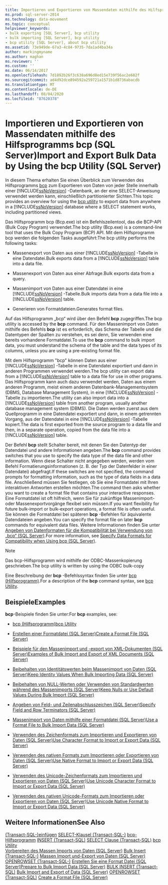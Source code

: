 ```yaml
---
title: Importieren und Exportieren von Massendaten mithilfe des Hilfsprogramms bcp (SQL Server) | Microsoft-Dokumentation
ms.prod: sql-server-2014
ms.technology: data-movement
ms.topic: conceptual
helpviewer_keywords:
- bulk exporting [SQL Server], bcp utility
- bulk importing [SQL Server], bcp utility
- bcp utility [SQL Server], about bcp utility
ms.assetid: 73e949de-67a3-4c84-9735-7da1ad4ba34a
author: markingmyname
ms.author: maghan
ms.reviewer: ''
ms.custom: ''
ms.date: 06/14/2017
ms.openlocfilehash: 7d1892b26f3c638a696d8ed15e739f56ac2e682f
ms.sourcegitcommit: ad4d92dce894592a259721a1571b1d8736abacdb
ms.translationtype: MT
ms.contentlocale: de-DE
ms.lasthandoff: 08/04/2020
ms.locfileid: "87620378"
---
```

# <a name="import-and-export-bulk-data-by-using-the-bcp-utility-sql-server"></a><span data-ttu-id="0264a-102">Importieren und Exportieren von Massendaten mithilfe des Hilfsprogramms bcp (SQL Server)</span><span class="sxs-lookup"><span data-stu-id="0264a-102">Import and Export Bulk Data by Using the bcp Utility (SQL Server)</span></span>

<span data-ttu-id="0264a-103">In diesem Thema erhalten Sie einen Überblick zum Verwenden des Hilfsprogramms [bcp](../../tools/bcp-utility.md) zum Exportieren von Daten von jeder Stelle innerhalb einer [!INCLUDE[ssNoVersion](../../includes/ssnoversion-md.md)] -Datenbank, an der eine SELECT-Anweisung verwendet werden kann, einschließlich partitionierter Sichten.</span><span class="sxs-lookup"><span data-stu-id="0264a-103">This topic provides an overview for using the [bcp utility](../../tools/bcp-utility.md) to export data from anywhere in a [!INCLUDE[ssNoVersion](../../includes/ssnoversion-md.md)] database where a SELECT statement works, including partitioned views.</span></span>  
  
 <span data-ttu-id="0264a-104">Das Hilfsprogramm bcp (Bcp.exe) ist ein Befehlszeilentool, das die BCP-API (Bulk Copy Program) verwendet.</span><span class="sxs-lookup"><span data-stu-id="0264a-104">The bcp utility (Bcp.exe) is a command-line tool that uses the Bulk Copy Program (BCP) API.</span></span> <span data-ttu-id="0264a-105">Mit dem Hilfsprogramm bcp werden die folgenden Tasks ausgeführt:</span><span class="sxs-lookup"><span data-stu-id="0264a-105">The bcp utility performs the following tasks:</span></span>  
  
-   <span data-ttu-id="0264a-106">Massenexport von Daten aus einer [!INCLUDE[ssNoVersion](../../includes/ssnoversion-md.md)] -Tabelle in eine Datendatei.</span><span class="sxs-lookup"><span data-stu-id="0264a-106">Bulk exports data from a [!INCLUDE[ssNoVersion](../../includes/ssnoversion-md.md)] table into a data file.</span></span>  
  
-   <span data-ttu-id="0264a-107">Massenexport von Daten aus einer Abfrage.</span><span class="sxs-lookup"><span data-stu-id="0264a-107">Bulk exports data from a query.</span></span>  
  
-   <span data-ttu-id="0264a-108">Massenimport von Daten aus einer Datendatei in eine [!INCLUDE[ssNoVersion](../../includes/ssnoversion-md.md)] -Tabelle.</span><span class="sxs-lookup"><span data-stu-id="0264a-108">Bulk imports data from a data file into a [!INCLUDE[ssNoVersion](../../includes/ssnoversion-md.md)] table.</span></span>  
  
-   <span data-ttu-id="0264a-109">Generieren von Formatdateien.</span><span class="sxs-lookup"><span data-stu-id="0264a-109">Generates format files.</span></span>  
  
 <span data-ttu-id="0264a-110">Auf das Hilfsprogramm „bcp“ wird über den Befehl **bcp** zugegriffen.</span><span class="sxs-lookup"><span data-stu-id="0264a-110">The bcp utility is accessed by the **bcp** command.</span></span> <span data-ttu-id="0264a-111">Für den Massenimport von Daten mithilfe des Befehls **bcp** ist es erforderlich, das Schema der Tabelle und die Datentypen der Spalten zu verstehen, es sei denn, Sie verwenden eine bereits vorhandene Formatdatei.</span><span class="sxs-lookup"><span data-stu-id="0264a-111">To use the **bcp** command to bulk import data, you must understand the schema of the table and the data types of its columns, unless you are using a pre-existing format file.</span></span>  
  
 <span data-ttu-id="0264a-112">Mit dem Hilfsprogramm "bcp" können Daten aus einer [!INCLUDE[ssNoVersion](../../includes/ssnoversion-md.md)] -Tabelle in eine Datendatei exportiert und dann in anderen Programmen verwendet werden.</span><span class="sxs-lookup"><span data-stu-id="0264a-112">The bcp utility can export data from a [!INCLUDE[ssNoVersion](../../includes/ssnoversion-md.md)] table to a data file for use in other programs.</span></span> <span data-ttu-id="0264a-113">Das Hilfsprogramm kann auch dazu verwendet werden, Daten aus einem anderen Programm, meist einem anderen Datenbank-Managementsystem (DBMS, Database Management System), in eine [!INCLUDE[ssNoVersion](../../includes/ssnoversion-md.md)] -Tabelle zu importieren.</span><span class="sxs-lookup"><span data-stu-id="0264a-113">The utility can also import data into a [!INCLUDE[ssNoVersion](../../includes/ssnoversion-md.md)] table from another program, usually another database management system (DBMS).</span></span> <span data-ttu-id="0264a-114">Die Daten werden zuerst aus dem Quellprogramm in eine Datendatei exportiert und dann, in einem getrennten Vorgang, aus der Datendatei in eine [!INCLUDE[ssNoVersion](../../includes/ssnoversion-md.md)] -Tabelle kopiert.</span><span class="sxs-lookup"><span data-stu-id="0264a-114">The data is first exported from the source program to a data file and then, in a separate operation, copied from the data file into a [!INCLUDE[ssNoVersion](../../includes/ssnoversion-md.md)] table.</span></span>  
  
 <span data-ttu-id="0264a-115">Der Befehl **bcp** stellt Schalter bereit, mit denen Sie den Datentyp der Datendatei und andere Informationen angeben.</span><span class="sxs-lookup"><span data-stu-id="0264a-115">The **bcp** command provides switches that you use to specify the data type of the data file and other information.</span></span> <span data-ttu-id="0264a-116">Wenn diese Schalter nicht angegeben werden, werden vom Befehl Formatierungsinformationen (z. B. der Typ der Datenfelder in einer Datendatei) abgefragt.</span><span class="sxs-lookup"><span data-stu-id="0264a-116">If these switches are not specified, the command prompts for formatting information, such as the type of data fields in a data file.</span></span> <span data-ttu-id="0264a-117">Anschließend müssen Sie festlegen, ob Sie eine Formatdatei mit Ihren interaktiven Antworten erstellen möchten.</span><span class="sxs-lookup"><span data-stu-id="0264a-117">The command then asks whether you want to create a format file that contains your interactive responses.</span></span> <span data-ttu-id="0264a-118">Eine Formatdatei ist oft hilfreich, wenn Sie für zukünftige Massenimport- oder Massenexportvorgänge flexibel sein müssen.</span><span class="sxs-lookup"><span data-stu-id="0264a-118">If you want flexibility for future bulk-import or bulk-export operations, a format file is often useful.</span></span> <span data-ttu-id="0264a-119">Sie können die Formatdatei bei späteren **bcp** -Befehlen für äquivalente Datendateien angeben.</span><span class="sxs-lookup"><span data-stu-id="0264a-119">You can specify the format file on later **bcp** commands for equivalent data files.</span></span> <span data-ttu-id="0264a-120">Weitere Informationen finden Sie unter [Angeben von Datenformaten für die Kompatibilität bei Verwendung von „bcp“ &#40;SQL Server&#41;](specify-data-formats-for-compatibility-when-using-bcp-sql-server.md).</span><span class="sxs-lookup"><span data-stu-id="0264a-120">For more information, see [Specify Data Formats for Compatibility when Using bcp &#40;SQL Server&#41;](specify-data-formats-for-compatibility-when-using-bcp-sql-server.md).</span></span>  
  
> [!NOTE]  
>  <span data-ttu-id="0264a-121">Das bcp-Hilfsprogramm wird mithilfe der ODBC-Massenkopierung geschrieben.</span><span class="sxs-lookup"><span data-stu-id="0264a-121">The bcp utility is written by using the ODBC bulk-copy</span></span>  
  
 <span data-ttu-id="0264a-122">Eine Beschreibung der **bcp** -Befehlssyntax finden Sie unter [bcp (Hilfsprogramm)](../../tools/bcp-utility.md).</span><span class="sxs-lookup"><span data-stu-id="0264a-122">For a description of the **bcp** command syntax, see [bcp Utility](../../tools/bcp-utility.md).</span></span>  
  
## <a name="examples"></a><span data-ttu-id="0264a-123">Beispiele</span><span class="sxs-lookup"><span data-stu-id="0264a-123">Examples</span></span>

 <span data-ttu-id="0264a-124">**bcp**-Beispiele finden Sie unter:</span><span class="sxs-lookup"><span data-stu-id="0264a-124">For **bcp** examples, see:</span></span>  
  
-   [<span data-ttu-id="0264a-125">bcp (Hilfsprogramm)</span><span class="sxs-lookup"><span data-stu-id="0264a-125">bcp Utility</span></span>](../../tools/bcp-utility.md)  
  
-   [<span data-ttu-id="0264a-126">Erstellen einer Formatdatei &#40;SQL Server&#41;</span><span class="sxs-lookup"><span data-stu-id="0264a-126">Create a Format File &#40;SQL Server&#41;</span></span>](create-a-format-file-sql-server.md)  
  
-   [<span data-ttu-id="0264a-127">Beispiele für den Massenimport und -export von XML-Dokumenten &#40;SQL Server&#41;</span><span class="sxs-lookup"><span data-stu-id="0264a-127">Examples of Bulk Import and Export of XML Documents &#40;SQL Server&#41;</span></span>](examples-of-bulk-import-and-export-of-xml-documents-sql-server.md)  
  
-   [<span data-ttu-id="0264a-128">Beibehalten von Identitätswerten beim Massenimport von Daten &#40;SQL Server&#41;</span><span class="sxs-lookup"><span data-stu-id="0264a-128">Keep Identity Values When Bulk Importing Data &#40;SQL Server&#41;</span></span>](keep-identity-values-when-bulk-importing-data-sql-server.md)  
  
-   [<span data-ttu-id="0264a-129">Beibehalten von NULL-Werten oder Verwenden von Standardwerten während des Massenimports &#40;SQL Server&#41;</span><span class="sxs-lookup"><span data-stu-id="0264a-129">Keep Nulls or Use Default Values During Bulk Import &#40;SQL Server&#41;</span></span>](keep-nulls-or-use-default-values-during-bulk-import-sql-server.md)  
  
-   [<span data-ttu-id="0264a-130">Angeben von Feld- und Zeilenabschlusszeichen &#40;SQL Server&#41;</span><span class="sxs-lookup"><span data-stu-id="0264a-130">Specify Field and Row Terminators &#40;SQL Server&#41;</span></span>](specify-field-and-row-terminators-sql-server.md)  
  
-   [<span data-ttu-id="0264a-131">Massenimport von Daten mithilfe einer Formatdatei &#40;SQL Server&#41;</span><span class="sxs-lookup"><span data-stu-id="0264a-131">Use a Format File to Bulk Import Data &#40;SQL Server&#41;</span></span>](use-a-format-file-to-bulk-import-data-sql-server.md)  
  
-   [<span data-ttu-id="0264a-132">Verwenden des Zeichenformats zum Importieren und Exportieren von Daten &#40;SQL Server&#41;</span><span class="sxs-lookup"><span data-stu-id="0264a-132">Use Character Format to Import or Export Data &#40;SQL Server&#41;</span></span>](use-character-format-to-import-or-export-data-sql-server.md)  
  
-   [<span data-ttu-id="0264a-133">Verwenden des nativen Formats zum Importieren oder Exportieren von Daten &#40;SQL Server&#41;</span><span class="sxs-lookup"><span data-stu-id="0264a-133">Use Native Format to Import or Export Data &#40;SQL Server&#41;</span></span>](use-native-format-to-import-or-export-data-sql-server.md)  
  
-   [<span data-ttu-id="0264a-134">Verwenden des Unicode-Zeichenformats zum Importieren und Exportieren von Daten &#40;SQL Server&#41;</span><span class="sxs-lookup"><span data-stu-id="0264a-134">Use Unicode Character Format to Import or Export Data &#40;SQL Server&#41;</span></span>](use-unicode-character-format-to-import-or-export-data-sql-server.md)  
  
-   [<span data-ttu-id="0264a-135">Verwenden des nativen Unicode-Formats zum Importieren oder Exportieren von Daten &#40;SQL Server&#41;</span><span class="sxs-lookup"><span data-stu-id="0264a-135">Use Unicode Native Format to Import or Export Data &#40;SQL Server&#41;</span></span>](use-unicode-native-format-to-import-or-export-data-sql-server.md)  

## <a name="see-also"></a><span data-ttu-id="0264a-136">Weitere Informationen</span><span class="sxs-lookup"><span data-stu-id="0264a-136">See Also</span></span>

<span data-ttu-id="0264a-137">[&#40;Transact-SQL-&#41;einfügen](/sql/t-sql/statements/insert-transact-sql) 
 [SELECT-Klausel &#40;Transact-SQL-&#41;](/sql/t-sql/queries/select-clause-transact-sql) 
 [bcp-Hilfsprogramm](../../tools/bcp-utility.md) </span><span class="sxs-lookup"><span data-stu-id="0264a-137">[INSERT &#40;Transact-SQL&#41;](/sql/t-sql/statements/insert-transact-sql)
[SELECT Clause &#40;Transact-SQL&#41;](/sql/t-sql/queries/select-clause-transact-sql)
[bcp Utility](../../tools/bcp-utility.md) </span></span>  
<span data-ttu-id="0264a-138">[Vorbereiten des Massen Imports von Daten &#40;SQL Server&#41;](prepare-to-bulk-import-data-sql-server.md) 
 [Bulk Insert &#40;Transact-SQL-&#41;](/sql/t-sql/statements/bulk-insert-transact-sql) 
 [Massen Import und-Export von Daten &#40;SQL Server&#41;](bulk-import-and-export-of-data-sql-server.md) 
 [OPENROWSET &#40;Transact-SQL-&#41;](/sql/t-sql/functions/openrowset-transact-sql) 
 [Erstellen Sie eine Format Datei &#40;SQL Server&#41;](create-a-format-file-sql-server.md)</span><span class="sxs-lookup"><span data-stu-id="0264a-138">[Prepare to Bulk Import Data &#40;SQL Server&#41;](prepare-to-bulk-import-data-sql-server.md)
[BULK INSERT &#40;Transact-SQL&#41;](/sql/t-sql/statements/bulk-insert-transact-sql)
[Bulk Import and Export of Data &#40;SQL Server&#41;](bulk-import-and-export-of-data-sql-server.md)
[OPENROWSET &#40;Transact-SQL&#41;](/sql/t-sql/functions/openrowset-transact-sql)
[Create a Format File &#40;SQL Server&#41;](create-a-format-file-sql-server.md)</span></span>